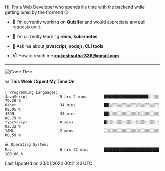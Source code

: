 Hi, I'm a Web Developer who spends his time with the backend while getting lured by the frontend 😜

- 🔭 I’m currently working on **[Quizifer](https://github.com/SutharMukesh/Quizifer/)** and would appreciate any pull requests on it.

- 🌱 I’m currently learning **redis, kubernetes**

- 💬 Ask me about **javascript, nodejs, CLI tools**

- 📫 How to reach me **mukeshsuthar336@gmail.com**

---
<!--START_SECTION:waka-->
![Code Time](http://img.shields.io/badge/Code%20Time-2%2C756%20hrs%2029%20mins-blue)

📊 **This Week I Spent My Time On** 

```text
💬 Programming Languages: 
JavaScript               5 hrs 2 mins        ████████████████████░░░░░   79.20 % 
Other                    34 mins             ██░░░░░░░░░░░░░░░░░░░░░░░   09.05 % 
JSON                     33 mins             ██░░░░░░░░░░░░░░░░░░░░░░░   08.79 % 
TypeScript               8 mins              █░░░░░░░░░░░░░░░░░░░░░░░░   02.32 % 
YAML                     2 mins              ░░░░░░░░░░░░░░░░░░░░░░░░░   00.59 % 

💻 Operating System: 
Mac                      6 hrs 22 mins       █████████████████████████   100.00 % 
```


 Last Updated on 23/01/2024 00:21:42 UTC
<!--END_SECTION:waka-->
